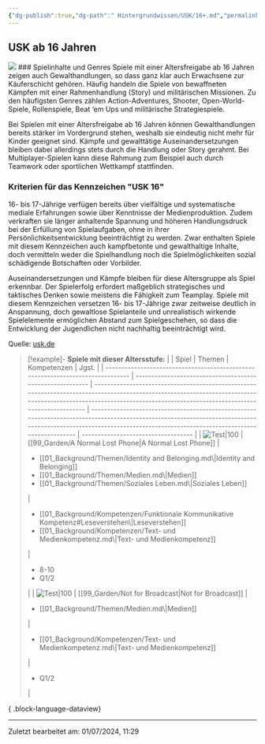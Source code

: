 ```yaml
---
{"dg-publish":true,"dg-path":" Hintergrundwissen/USK/16+.md","permalink":"/hintergrundwissen/usk/16/","noteIcon":""}
---
```


## USK ab 16 Jahren
<img src= "https://usk.de/wp-content/uploads/2019/06/usk16-300x300.png">
### Spielinhalte und Genres
Spiele mit einer Altersfreigabe ab 16 Jahren zeigen auch Gewalthandlungen, so dass ganz klar auch Erwachsene zur Käuferschicht gehören. Häufig handeln die Spiele von bewaffneten Kämpfen mit einer Rahmenhandlung (Story) und militärischen Missionen. Zu den häufigsten Genres zählen Action-Adventures, Shooter, Open-World-Spiele, Rollenspiele, Beat ‘em Ups und militärische Strategiespiele.

Bei Spielen mit einer Altersfreigabe ab 16 Jahren können Gewalthandlungen bereits stärker im Vordergrund stehen, weshalb sie eindeutig nicht mehr für Kinder geeignet sind. Kämpfe und gewalttätige Auseinandersetzungen bleiben dabei allerdings stets durch die Handlung oder Story gerahmt. Bei Multiplayer-Spielen kann diese Rahmung zum Beispiel auch durch Teamwork oder sportlichen Wettkampf stattfinden.

### Kriterien für das Kennzeichen "USK 16"
16- bis 17-Jährige verfügen bereits über vielfältige und systematische mediale Erfahrungen sowie über Kenntnisse der Medienproduktion. Zudem verkraften sie länger anhaltende Spannung und höheren Handlungsdruck bei der Erfüllung von Spielaufgaben, ohne in ihrer Persönlichkeitsentwicklung beeinträchtigt zu werden. Zwar enthalten Spiele mit diesem Kennzeichen auch kampfbetonte und gewalthaltige Inhalte, doch vermitteln weder die Spielhandlung noch die Spielmöglichkeiten sozial schädigende Botschaften oder Vorbilder.

Auseinandersetzungen und Kämpfe bleiben für diese Altersgruppe als Spiel erkennbar. Der Spielerfolg erfordert maßgeblich strategisches und taktisches Denken sowie meistens die Fähigkeit zum Teamplay. Spiele mit diesem Kennzeichen versetzen 16- bis 17-Jährige zwar zeitweise deutlich in Anspannung, doch gewaltlose Spielanteile und unrealistisch wirkende Spielelemente ermöglichen Abstand zum Spielgeschehen, so dass die Entwicklung der Jugendlichen nicht nachhaltig beeinträchtigt wird.

Quelle: [usk.de](https://usk.de/alle-lexikonbegriffe/usk-ab-16-jahren/)

>[!example]- **Spiele mit dieser Altersstufe:**
> |                                                                                 | Spiel                                                     | Themen                                                                                                                                                                                                                | Kompetenzen                                                                                                                                                                                                         | Jgst.                               |
> | ------------------------------------------------------------------------------- | --------------------------------------------------------- | --------------------------------------------------------------------------------------------------------------------------------------------------------------------------------------------------------------------- | ------------------------------------------------------------------------------------------------------------------------------------------------------------------------------------------------------------------- | ----------------------------------- |
> | ![Test\|100](https://images.igdb.com/igdb/image/upload/t_cover_big/co2kfs.webp) | [[99_Garden/A Normal Lost Phone\|A Normal Lost Phone]] | <ul><li>[[01_Background/Themen/Identity and Belonging.md\\|Identity and Belonging]]</li><li>[[01_Background/Themen/Medien.md\\|Medien]]</li><li>[[01_Background/Themen/Soziales Leben.md\\|Soziales Leben]]</li></ul> | <ul><li>[[01_Background/Kompetenzen/Funktionale Kommunikative Kompetenz#Leseverstehen\\|Leseverstehen]]</li><li>[[01_Background/Kompetenzen/Text- und Medienkompetenz.md\\|Text- und Medienkompetenz]]</li></ul> | <ul><li>8-10</li><li>Q1/2</li></ul> |
> | ![Test\|100](https://images.igdb.com/igdb/image/upload/t_cover_big/co5bcn.webp) | [[99_Garden/Not for Broadcast\|Not for Broadcast]]     | <ul><li>[[01_Background/Themen/Medien.md\\|Medien]]</li></ul>                                                                                                                                                         | <ul><li>[[01_Background/Kompetenzen/Text- und Medienkompetenz.md\\|Text- und Medienkompetenz]]</li></ul>                                                                                                            | <ul><li>Q1/2</li></ul>              |
> 
{ .block-language-dataview}

---
Zuletzt bearbeitet am: 01/07/2024, 11:29